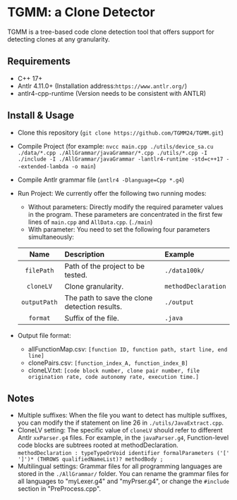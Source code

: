 # TGMM: a Clone Detector
TGMM is a tree-based code clone detection tool that offers support for detecting clones at any granularity.

## Requirements
- C++ 17+
- Antlr 4.11.0+ (Installation address:`https://www.antlr.org/`)
- antlr4-cpp-runtime (Version needs to be consistent with ANTLR)

## Install & Usage
- Clone this repository (`git clone https://github.com/TGMM24/TGMM.git`)
- Compile Project (for example: `nvcc main.cpp ./utils/device_sa.cu ./data/*.cpp ./AllGrammar/javaGrammar/*.cpp ./utils/*.cpp -I ./include -I ./AllGrammar/javaGrammar -lantlr4-runtime -std=c++17 --extended-lambda -o main`)
- Compile Antlr grammar file (`antlr4 -Dlanguage=Cpp *.g4`)
- Run Project: We currently offer the following two running modes:
    - Without parameters: Directly modify the required parameter values in the program. These parameters are concentrated in the first few lines of `main.cpp` and `AllData.cpp`. (`./main`)
    - With parameter: You need to set the following four parameters simultaneously: 

	|Name|Description|Example|
	|:--:|:--|:--|
	|`filePath`|Path of the project to be tested.|`./data100k/`|
	|`cloneLV`|Clone granularity.|`methodDeclaration`|
	|`outputPath`|The path to save the clone detection results.|`./output`|
	|`format`|Suffix of the file.|`.java`|

- Output file format:
	- allFunctionMap.csv:
	`[function ID, function path, start line, end line]`
  	- clonePairs.csv:
	`[function_index_A, function_index_B]`
	- cloneLV.txt:
	`[code block number, clone pair number, file origination rate, code autonomy rate, execution time.]`
## Notes
- Multiple suffixes: When the file you want to detect has multiple suffixes, you can modify the if statement on line 26 in `./utils/JavaExtract.cpp`.
- CloneLV setting: The specific value of `cloneLV` should refer to different Antlr `xxParser.g4` files. For example, in the `javaParser.g4`, Function-level code blocks are subtrees rooted at methodDeclaration. `methodDeclaration
    : typeTypeOrVoid identifier formalParameters ('[' ']')*
      (THROWS qualifiedNameList)?
      methodBody
    ;`
- Multilingual settings: Grammar files for all programming languages are stored in the `./AllGrammar/` folder. You can rename the grammar files for all languages to "myLexer.g4" and "myPrser.g4", or change the `#include` section in "PreProcess.cpp".
